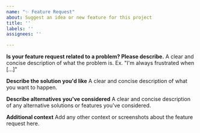 ```yaml
---
name: "✨ Feature Request"
about: Suggest an idea or new feature for this project
title: ''
labels: ''
assignees: ''

---
```


**Is your feature request related to a problem? Please describe.**
A clear and concise description of what the problem is. Ex. "I'm always frustrated when [...]"

**Describe the solution you'd like**
A clear and concise description of what you want to happen.

**Describe alternatives you've considered**
A clear and concise description of any alternative solutions or features you've considered.

**Additional context**
Add any other context or screenshots about the feature request here.
